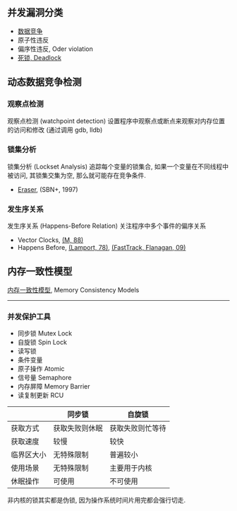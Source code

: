 
## 并发漏洞分类

- [数据竞争](数据竞争.md)
- 原子性违反
- 偏序性违反, Oder violation
- [死锁, Deadlock](System/Process/进程同步与互斥.md)

## 动态数据竞争检测

### 观察点检测

观察点检测 (watchpoint detection) 设置程序中观察点或断点来观察对内存位置的访问和修改 (通过调用 gdb, lldb)

### 锁集分析

锁集分析 (Lockset Analysis) 追踪每个变量的锁集合, 如果一个变量在不同线程中被访问, 其锁集交集为空, 那么就可能存在竞争条件.

- [Eraser](Eraser.md), (SBN+, 1997)

### 发生序关系

发生序关系 (Happens-Before Relation) 关注程序中多个事件的偏序关系

- Vector Clocks, [(M, 88)](Vector%20Clocks.md)
- Happens Before, [(Lamport, 78)](Happens%20Before.md), [(FastTrack, Flanagan, 09)](FastTrack.md)

## 内存一致性模型

[内存一致性模型](Information/数据库/关系型数据库理论/并发控制), Memory Consistency Models

***

### 并发保护工具

- 同步锁 Mutex Lock
- 自旋锁 Spin Lock
- 读写锁 
- 条件变量
- 原子操作 Atomic
- 信号量 Semaphore
- 内存屏障 Memory Barrier
- 读复制更新 RCU

|            | 同步锁         | 自旋锁           |
| ---------- | -------------- | ---------------- |
| 获取方式   | 获取失败则休眠 | 获取失败则忙等待 |
| 获取速度   | 较慢           | 较快             |
| 临界区大小 | 无特殊限制     | 普遍较小         |
| 使用场景   | 无特殊限制     | 主要用于内核     |
| 休眠操作   | 可使用         | 不可使用                 |

非内核的锁其实都是伪锁, 因为操作系统时间片用完都会强行切走.
